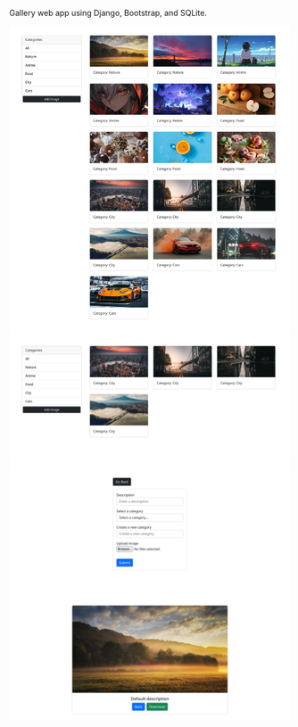 Gallery web app using Django, Bootstrap, and SQLite.

![You can see all the images.](./screenshots/Screenshot%202024-12-09%20at%2019-48-23%20Gallery.png)
![View each image with its description, and you can download it in its full length.](./screenshots/Screenshot%202024-12-09%20at%2019-48-58%20Gallery.png)
![Filter images by category.](./screenshots/Screenshot%202024-12-09%20at%2019-49-05%20Add%20Photo.png)
![Add a new image to an existing category or create a new category.](./screenshots/Screenshot%202024-12-09%20at%2019-50-54%20Gallery.png)